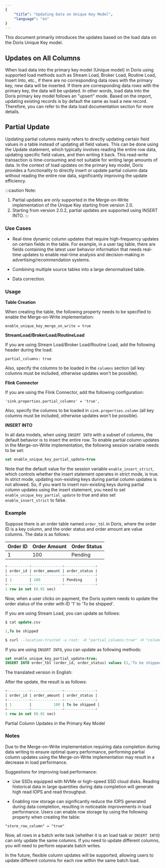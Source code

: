 ```yaml
---
{
    "title": "Updating Data on Unique Key Model",
    "language": "en"
}
---
```


<!--
Licensed to the Apache Software Foundation (ASF) under one
or more contributor license agreements.  See the NOTICE file
distributed with this work for additional information
regarding copyright ownership.  The ASF licenses this file
to you under the Apache License, Version 2.0 (the
"License"); you may not use this file except in compliance
with the License.  You may obtain a copy of the License at

  http://www.apache.org/licenses/LICENSE-2.0

Unless required by applicable law or agreed to in writing,
software distributed under the License is distributed on an
"AS IS" BASIS, WITHOUT WARRANTIES OR CONDITIONS OF ANY
KIND, either express or implied.  See the License for the
specific language governing permissions and limitations
under the License.
-->

This document primarily introduces the updates based on the load data on the Doris Unique Key model.

## Updates on All Columns

When load data into the primary key model (Unique model) in Doris using supported load methods such as Stream Load, Broker Load, Routine Load, Insert Into, etc., if there are no corresponding data rows with the primary key, new data will be inserted. If there are corresponding data rows with the primary key, the data will be updated. In other words, load data into the Doris primary key model follows an "upsert" mode. Based on the import, updating existing records is by default the same as load a new record. Therefore, you can refer to the data load documentation section for more details.

## Partial Update

Updating partial columns mainly refers to directly updating certain field values in a table instead of updating all field values. This can be done using the Update statement, which typically involves reading the entire row data, updating specific field values, and then writing it back. This read-write transaction is time-consuming and not suitable for writing large amounts of data. In the context of load updates on the primary key model, Doris provides a functionality to directly insert or update partial column data without reading the entire row data, significantly improving the update efficiency.

:::caution
Note:

1. Partial updates are only supported in the Merge-on-Write implementation of the Unique Key starting from version 2.0.
2. Starting from version 2.0.2, partial updates are supported using INSERT INTO.
:::

### Use Cases

- Real-time dynamic column updates that require high-frequency updates on certain fields in the table. For example, in a user tag table, there are fields containing the latest user behavior information that needs real-time updates to enable real-time analysis and decision-making in advertising/recommendation systems.

- Combining multiple source tables into a large denormalized table.

- Data correction.

### Usage

**Table Creation**

When creating the table, the following property needs to be specified to enable the Merge-on-Write implementation:

```Plain
enable_unique_key_merge_on_write = true
```

**StreamLoad/BrokerLoad/RoutineLoad**

If you are using Stream Load/Broker Load/Routine Load, add the following header during the load:

```Plain
partial_columns: true
```

Also, specify the columns to be loaded in the `columns` section (all key columns must be included, otherwise updates won't be possible).

**Flink Connector**

If you are using the Flink Connector, add the following configuration:

```Plain
'sink.properties.partial_columns' = 'true',
```

Also, specify the columns to be loaded in `sink.properties.column` (all key columns must be included, otherwise updates won't be possible).

**INSERT INTO**

In all data models, when using `INSERT INTO` with a subset of columns, the default behavior is to insert the entire row. To enable partial column updates in the Merge-on-Write implementation, the following session variable needs to be set:

```sql
set enable_unique_key_partial_update=true
```

Note that the default value for the session variable `enable_insert_strict`, which controls whether the insert statement operates in strict mode, is true. In strict mode, updating non-existing keys during partial column updates is not allowed. So, if you want to insert non-existing keys during partial column updates using the insert statement, you need to set `enable_unique_key_partial_update` to true and also set `enable_insert_strict` to false.

### Example

Suppose there is an order table named `order_tbl` in Doris, where the order ID is a key column, and the order status and order amount are value columns. The data is as follows:

| Order ID | Order Amount | Order Status |
| -------- | ------------ | ------------ |
| 1        | 100          | Pending      |

```sql
+----------+--------------+--------------+
| order_id | order_amount | order_status |
+----------+--------------+--------------+
| 1        | 100          | Pending      |
+----------+--------------+--------------+
1 row in set (0.01 sec)
```

Now, when a user clicks on payment, the Doris system needs to update the order status of the order with ID '1' to 'To be shipped'.

If you are using Stream Load, you can update as follows:

```sql
$ cat update.csv

1,To be shipped

$ curl --location-trusted -u root: -H "partial_columns:true" -H "column_separator:," -H "columns:order_id,order_status" -T /tmp/update.csv http://127.0.0.1:48037/api/db1/order_tbl/_stream_load
```

If you are using `INSERT INTO`, you can update as following methods:

```sql
set enable_unique_key_partial_update=true;
INSERT INTO order_tbl (order_id, order_status) values (1,'To be shipped');
```

The translated version in English:

After the update, the result is as follows:

```sql
+----------+--------------+--------------+
| order_id | order_amount | order_status |
+----------+--------------+--------------+
| 1        |          100 | To be shipped |
+----------+--------------+--------------+
1 row in set (0.01 sec)
```

Partial Column Updates in the Primary Key Model

### Notes

Due to the Merge-on-Write implementation requiring data completion during data writing to ensure optimal query performance, performing partial column updates using the Merge-on-Write implementation may result in a decrease in load performance.

Suggestions for improving load performance:

- Use SSDs equipped with NVMe or high-speed SSD cloud disks. Reading historical data in large quantities during data completion will generate high read IOPS and read throughput.

- Enabling row storage can significantly reduce the IOPS generated during data completion, resulting in noticeable improvements in load performance. Users can enable row storage by using the following property when creating the table:

```Plain
"store_row_column" = "true"
```

Now, all rows in a batch write task (whether it is an load task or `INSERT INTO`) can only update the same columns. If you need to update different columns, you will need to perform separate batch writes.

In the future, flexible column updates will be supported, allowing users to update different columns for each row within the same batch load.